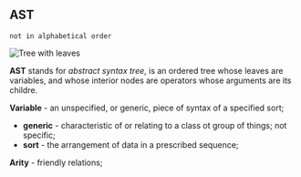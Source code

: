 ## AST

`not in alphabetical order`

![Tree with leaves](https://thumbs.dreamstime.com/b/tree-leaves-vector-silhouette-62938020.jpg)

**AST** stands for _abstract syntax tree_, is an ordered tree whose leaves are variables, and whose interior nodes are operators whose arguments are its childre. 

**Variable** - an unspecified, or generic, piece of syntax of a specified sort;
 * **generic** - characteristic of or relating to a class ot group of things; not specific;
 * **sort** - the arrangement of data in a prescribed sequence;   

**Arity** - friendly relations; 

